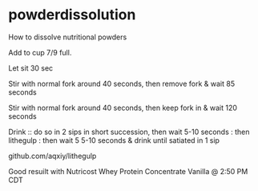 # powderdissolution
How to dissolve nutritional powders

Add to cup 7/9 full. 

Let sit 30 sec

Stir with normal fork around 40 seconds, then remove fork & wait 85 seconds

Stir with normal fork around 40 seconds, then keep fork in & wait 120 seconds

Drink :: do so in 2 sips in short succession, then wait 5-10 seconds : then lithegulp :  then wait 5 5-10 seconds & drink until satiated in 1 sip

github.com/aqxiy/lithegulp

Good resuilt with Nutricost Whey Protein Concentrate Vanilla @ 2:50 PM CDT
